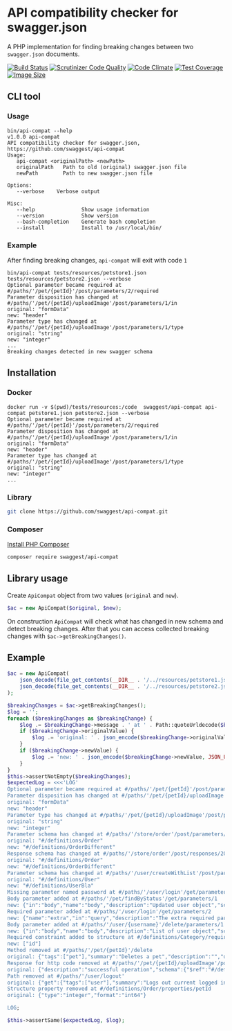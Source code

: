 # API compatibility checker for swagger.json

A PHP implementation for finding breaking changes between two `swagger.json` documents.

[![Build Status](https://travis-ci.org/swaggest/api-compat.svg?branch=master)](https://travis-ci.org/swaggest/api-compat)
[![Scrutinizer Code Quality](https://scrutinizer-ci.com/g/swaggest/api-compat/badges/quality-score.png?b=master)](https://scrutinizer-ci.com/g/swaggest/api-compat/?branch=master)
[![Code Climate](https://codeclimate.com/github/swaggest/api-compat/badges/gpa.svg)](https://codeclimate.com/github/swaggest/api-compat)
[![Test Coverage](https://codeclimate.com/github/swaggest/api-compat/badges/coverage.svg)](https://codeclimate.com/github/swaggest/api-compat/coverage)
[![Image Size](https://images.microbadger.com/badges/image/swaggest/api-compat.svg)](https://microbadger.com/images/swaggest/api-compat)

## CLI tool

### Usage

```
bin/api-compat --help
v1.0.0 api-compat
API compatibility checker for swagger.json, https://github.com/swaggest/api-compat
Usage: 
   api-compat <originalPath> <newPath>
   originalPath   Path to old (original) swagger.json file
   newPath        Path to new swagger.json file           
   
Options: 
   --verbose    Verbose output
   
Misc: 
   --help               Show usage information    
   --version            Show version              
   --bash-completion    Generate bash completion  
   --install            Install to /usr/local/bin/
```

### Example

After finding breaking changes, `api-compat` will exit with code `1`

```
bin/api-compat tests/resources/petstore1.json tests/resources/petstore2.json --verbose
Optional parameter became required at #/paths/'/pet/{petId}'/post/parameters/2/required
Parameter disposition has changed at #/paths/'/pet/{petId}/uploadImage'/post/parameters/1/in
original: "formData"
new: "header"
Parameter type has changed at #/paths/'/pet/{petId}/uploadImage'/post/parameters/1/type
original: "string"
new: "integer"
...
Breaking changes detected in new swagger schema
```


## Installation

### Docker

```
docker run -v $(pwd)/tests/resources:/code  swaggest/api-compat api-compat petstore1.json petstore2.json --verbose
Optional parameter became required at #/paths/'/pet/{petId}'/post/parameters/2/required
Parameter disposition has changed at #/paths/'/pet/{petId}/uploadImage'/post/parameters/1/in
original: "formData"
new: "header"
Parameter type has changed at #/paths/'/pet/{petId}/uploadImage'/post/parameters/1/type
original: "string"
new: "integer"
...
```

### Library

```bash
git clone https://github.com/swaggest/api-compat.git
```

### Composer

[Install PHP Composer](https://getcomposer.org/doc/00-intro.md)

```bash
composer require swaggest/api-compat
```

## Library usage

Create `ApiCompat` object from two values (`original` and `new`).

```php
$ac = new ApiCompat($original, $new);
```

On construction `ApiCompat` will check what has changed in new schema and detect breaking changes.
After that you can access collected breaking changes with `$ac->getBreakingChanges()`.

## Example

```php
$ac = new ApiCompat(
    json_decode(file_get_contents(__DIR__ . '/../resources/petstore1.json')),
    json_decode(file_get_contents(__DIR__ . '/../resources/petstore2.json'))
);

$breakingChanges = $ac->getBreakingChanges();
$log = '';
foreach ($breakingChanges as $breakingChange) {
    $log .= $breakingChange->message . ' at ' . Path::quoteUrldecode($breakingChange->path) . "\n";
    if ($breakingChange->originalValue) {
        $log .= 'original: ' . json_encode($breakingChange->originalValue, JSON_UNESCAPED_SLASHES) . "\n";
    }
    if ($breakingChange->newValue) {
        $log .= 'new: ' . json_encode($breakingChange->newValue, JSON_UNESCAPED_SLASHES) . "\n";
    }
}
$this->assertNotEmpty($breakingChanges);
$expectedLog = <<<'LOG'
Optional parameter became required at #/paths/'/pet/{petId}'/post/parameters/2/required
Parameter disposition has changed at #/paths/'/pet/{petId}/uploadImage'/post/parameters/1/in
original: "formData"
new: "header"
Parameter type has changed at #/paths/'/pet/{petId}/uploadImage'/post/parameters/1/type
original: "string"
new: "integer"
Parameter schema has changed at #/paths/'/store/order'/post/parameters/0/schema/'$ref'
original: "#/definitions/Order"
new: "#/definitions/OrderDifferent"
Response schema has changed at #/paths/'/store/order'/post/responses/200/schema/'$ref'
original: "#/definitions/Order"
new: "#/definitions/OrderDifferent"
Parameter schema has changed at #/paths/'/user/createWithList'/post/parameters/0/schema/items/'$ref'
original: "#/definitions/User"
new: "#/definitions/UserBla"
Missing parameter named password at #/paths/'/user/login'/get/parameters/1/name
Body parameter added at #/paths/'/pet/findByStatus'/get/parameters/1
new: {"in":"body","name":"body","description":"Updated user object","schema":{"$ref":"#/definitions/User"}}
Required parameter added at #/paths/'/user/login'/get/parameters/2
new: {"name":"extra","in":"query","description":"The extra required parameter","required":true,"type":"string"}
Body parameter added at #/paths/'/user/{username}'/delete/parameters/1
new: {"in":"body","name":"body","description":"List of user object","schema":{"type":"array","items":{"$ref":"#/definitions/UserBla"}}}
Required constraint added to structure at #/definitions/Category/required
new: ["id"]
Method removed at #/paths/'/pet/{petId}'/delete
original: {"tags":["pet"],"summary":"Deletes a pet","description":"","operationId":"deletePet","produces":["application/xml","application/json"],"parameters":[{"name":"api_key","in":"header","required":false,"type":"string"},{"name":"petId","in":"path","description":"Pet id to delete","required":true,"type":"integer","format":"int64"}],"responses":{"400":{"description":"Invalid ID supplied"},"404":{"description":"Pet not found"}},"security":[{"petstore_auth":["write:pets","read:pets"]}]}
Response for http code removed at #/paths/'/pet/{petId}/uploadImage'/post/responses/200
original: {"description":"successful operation","schema":{"$ref":"#/definitions/ApiResponse"}}
Path removed at #/paths/'/user/logout'
original: {"get":{"tags":["user"],"summary":"Logs out current logged in user session","description":"","operationId":"logoutUser","produces":["application/xml","application/json"],"parameters":[],"responses":{"default":{"description":"successful operation"}}}}
Structure property removed at #/definitions/Order/properties/petId
original: {"type":"integer","format":"int64"}

LOG;

$this->assertSame($expectedLog, $log);
```
